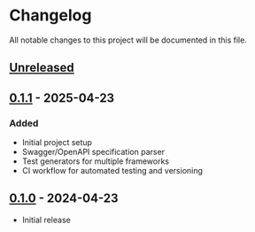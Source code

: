# Changelog

All notable changes to this project will be documented in this file.

## [Unreleased]

## [0.1.1] - 2025-04-23

### Added
- Initial project setup
- Swagger/OpenAPI specification parser
- Test generators for multiple frameworks
- CI workflow for automated testing and versioning

## [0.1.0] - 2024-04-23
- Initial release

[Unreleased]: https://github.com/jhaage/swagger-test-generator/compare/v0.1.1...HEAD
[0.1.1]: https://github.com/jhaage/swagger-test-generator/compare/v0.1.0...v0.1.1
[0.1.0]: https://github.com/jhaage/swagger-test-generator/releases/tag/v0.1.0

